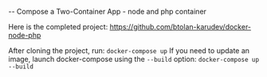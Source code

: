 -- Compose a Two-Container App - 
   node and php container

Here is the completed project:
https://github.com/btolan-karudev/docker-node-php

After cloning the project, run:
`docker-compose up`
If you need to update an image, launch docker-compose using the `--build` option:
`docker-compose up --build`
